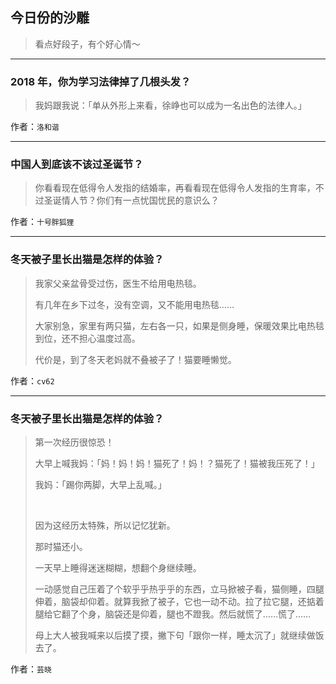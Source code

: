 ## 今日份的沙雕

> 看点好段子，有个好心情～


 
---

### 2018 年，你为学习法律掉了几根头发？

> 我妈跟我说：「单从外形上来看，徐峥也可以成为一名出色的法律人。」


作者：`洛和谐`

---

### 中国人到底该不该过圣诞节？

> 你看看现在低得令人发指的结婚率，再看看现在低得令人发指的生育率，不过圣诞情人节？你们有一点忧国忧民的意识么？


作者：`十号胖狐狸`

---

### 冬天被子里长出猫是怎样的体验？

> 我家父亲盆骨受过伤，医生不给用电热毯。
> 
> 有几年在乡下过冬，没有空调，又不能用电热毯……
> 
> 大家别急，家里有两只猫，左右各一只，如果是侧身睡，保暖效果比电热毯到位，还不担心温度过高。
> 
> 代价是，到了冬天老妈就不叠被子了！猫要睡懒觉。


作者：`cv62`

---

### 冬天被子里长出猫是怎样的体验？

> 第一次经历很惊恐！
> 
> 大早上喊我妈：「妈！妈！妈！猫死了！妈！？猫死了！猫被我压死了！」
> 
> 我妈：「踢你两脚，大早上乱喊。」
> 
>  
> 
> 因为这经历太特殊，所以记忆犹新。
> 
> 那时猫还小。
> 
> 一天早上睡得迷迷糊糊，想翻个身继续睡。
> 
> 一动感觉自己压着了个软乎乎热乎乎的东西，立马掀被子看，猫侧睡，四腿伸着，脑袋却仰着。就算我掀了被子，它也一动不动。拉了拉它腿，还掂着腿给它翻了个身，脑袋还是仰着，腿也不蹬我。然后就慌了……慌了……
> 
> 母上大人被我喊来以后摸了摸，撇下句「跟你一样，睡太沉了」就继续做饭去了。


作者：`芸晓`